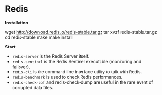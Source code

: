 # Redis

**Installation**

wget http://download.redis.io/redis-stable.tar.gz
tar xvzf redis-stable.tar.gz
cd redis-stable
make
make install

**Start**

* `redis-server` is the Redis Server itself.
* `redis-sentinel` is the Redis Sentinel executable (monitoring and failover).
* `redis-cli` is the command line interface utility to talk with Redis.
* `redis-benchmark` is used to check Redis performances.
* `redis-check-aof` and redis-check-dump are useful in the rare event of corrupted data files.
